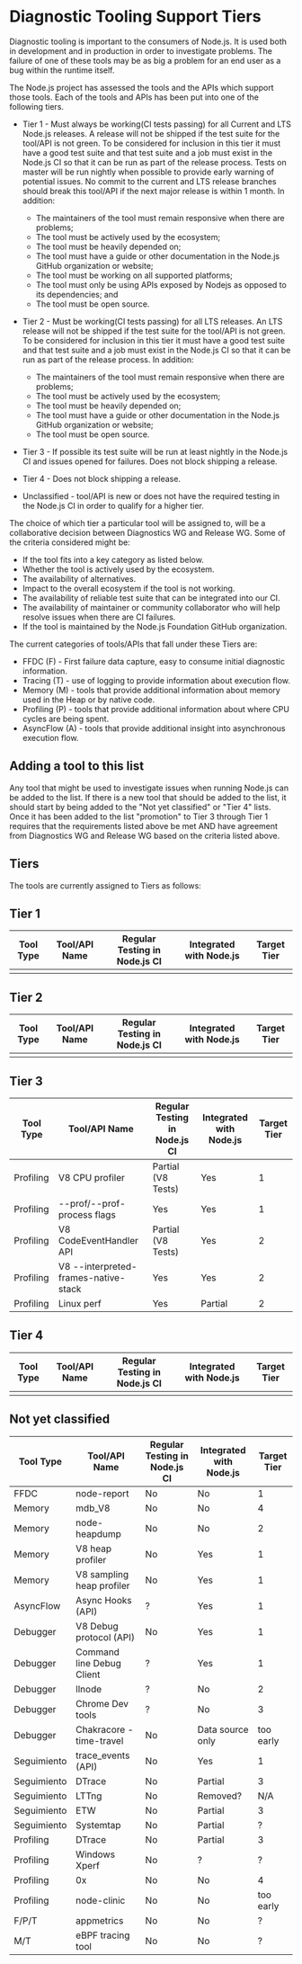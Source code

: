 # Diagnostic Tooling Support Tiers

Diagnostic tooling is important to the consumers of Node.js. It is used both in development and in production in order to investigate problems.  The failure of one of these tools may be as big a problem for an end user as a bug within the runtime itself.

The Node.js project has assessed the tools and the APIs which support those tools. Each of the tools and APIs has been put into one of the following tiers.

* Tier 1 - Must always be working(CI tests passing) for all Current and LTS Node.js releases. A release will not be shipped if the test suite for the tool/API is not green. To be considered for inclusion in this tier it must have a good test suite and that test suite and a job must exist in the Node.js CI so that it can be run as part of the release process.  Tests on master will be run nightly when possible to provide early warning of potential issues.  No commit to the current and LTS release branches should break this tool/API if the next major release is within 1 month. In addition:
  * The maintainers of the tool must remain responsive when there are problems;
  * The tool must be actively used by the ecosystem;
  * The tool must be heavily depended on;
  * The tool must have a guide or other documentation in the Node.js GitHub organization or website;
  * The tool must be working on all supported platforms;
  * The tool must only be using APIs exposed by Nodejs as opposed to its dependencies; and
  * The tool must be open source.

* Tier 2 - Must be working(CI tests passing) for all LTS releases. An LTS release will not be shipped if the test suite for the tool/API is not green. To be considered for inclusion in this tier it must have a good test suite and that test suite and a job must exist in the Node.js CI so that it can be run as part of the release process. In addition:
  * The maintainers of the tool must remain responsive when there are problems;
  * The tool must be actively used by the ecosystem;
  * The tool must be heavily depended on;
  * The tool must have a guide or other documentation in the Node.js GitHub organization or website;
  * The tool must be open source.

* Tier 3 - If possible its test suite will be run at least nightly in the Node.js CI and issues opened for failures.  Does not block shipping a release.

* Tier 4 - Does not block shipping a release.

* Unclassified - tool/API is new or does not have the required testing in the Node.js CI in order to qualify for a higher tier.

The choice of which tier a particular tool will be assigned to, will be a collaborative decision between Diagnostics WG and Release WG. Some of the criteria considered might be:

* If the tool fits into a key category as listed below.
* Whether the tool is actively used by the ecosystem.
* The availability of alternatives.
* Impact to the overall ecosystem if the tool is not working.
* The availability of reliable test suite that can be integrated into our CI.
* The availability of maintainer or community collaborator who will help resolve issues when there are CI failures.
* If the tool is maintained by the Node.js Foundation GitHub organization.

The current categories of tools/APIs that fall under these Tiers are:

* FFDC (F) - First failure data capture, easy to consume initial diagnostic information.
* Tracing (T) - use of logging to provide information about execution flow.
* Memory (M) - tools that provide additional information about memory used in the Heap or by native code.
* Profiling (P) - tools that provide additional information about where CPU cycles are being spent.
* AsyncFlow (A) - tools that provide additional insight into asynchronous execution flow.

## Adding a tool to this list

Any tool that might be used to investigate issues when running Node.js can be added to the list. If there is a new tool that should be added to the list, it should start by being added to the "Not yet classified" or "Tier 4" lists. Once it has been added to the list "promotion" to Tier 3 through Tier 1 requires that the requirements listed above be met AND have agreement from Diagnostics WG and Release WG based on the criteria listed above.

## Tiers

The tools are currently assigned to Tiers as follows:

## Tier 1

 | Tool Type | Tool/API Name | Regular Testing in Node.js CI | Integrated with Node.js | Target Tier |
 | --------- | ------------- | ----------------------------- | ----------------------- | ----------- |
 |           |               |                               |                         |             |

## Tier 2

 | Tool Type | Tool/API Name | Regular Testing in Node.js CI | Integrated with Node.js | Target Tier |
 | --------- | ------------- | ----------------------------- | ----------------------- | ----------- |
 |           |               |                               |                         |             |

## Tier 3

 | Tool Type | Tool/API Name                        | Regular Testing in Node.js CI | Integrated with Node.js | Target Tier |
 | --------- | ------------------------------------ | ----------------------------- | ----------------------- | ----------- |
 | Profiling | V8 CPU profiler                      | Partial (V8 Tests)            | Yes                     | 1           |
 | Profiling | --prof/--prof-process flags          | Yes                           | Yes                     | 1           |
 | Profiling | V8 CodeEventHandler API              | Partial (V8 Tests)            | Yes                     | 2           |
 | Profiling | V8 --interpreted-frames-native-stack | Yes                           | Yes                     | 2           |
 | Profiling | Linux perf                           | Yes                           | Partial                 | 2           |

## Tier 4

 | Tool Type | Tool/API Name | Regular Testing in Node.js CI | Integrated with Node.js | Target Tier |
 | --------- | ------------- | ----------------------------- | ----------------------- | ----------- |
 |           |               |                               |                         |             |

## Not yet classified

 | Tool Type   | Tool/API Name             | Regular Testing in Node.js CI | Integrated with Node.js | Target Tier |
 | ----------- | ------------------------- | ----------------------------- | ----------------------- | ----------- |
 | FFDC        | node-report               | No                            | No                      | 1           |
 | Memory      | mdb_V8                    | No                            | No                      | 4           |
 | Memory      | node-heapdump             | No                            | No                      | 2           |
 | Memory      | V8 heap profiler          | No                            | Yes                     | 1           |
 | Memory      | V8 sampling heap profiler | No                            | Yes                     | 1           |
 | AsyncFlow   | Async Hooks (API)         | ?                             | Yes                     | 1           |
 | Debugger    | V8 Debug protocol (API)   | No                            | Yes                     | 1           |
 | Debugger    | Command line Debug Client | ?                             | Yes                     | 1           |
 | Debugger    | llnode                    | ?                             | No                      | 2           |
 | Debugger    | Chrome Dev tools          | ?                             | No                      | 3           |
 | Debugger    | Chakracore - time-travel  | No                            | Data source only        | too early   |
 | Seguimiento | trace_events (API)        | No                            | Yes                     | 1           |
 | Seguimiento | DTrace                    | No                            | Partial                 | 3           |
 | Seguimiento | LTTng                     | No                            | Removed?                | N/A         |
 | Seguimiento | ETW                       | No                            | Partial                 | 3           |
 | Seguimiento | Systemtap                 | No                            | Partial                 | ?           |
 | Profiling   | DTrace                    | No                            | Partial                 | 3           |
 | Profiling   | Windows Xperf             | No                            | ?                       | ?           |
 | Profiling   | 0x                        | No                            | No                      | 4           |
 | Profiling   | node-clinic               | No                            | No                      | too early   |
 | F/P/T       | appmetrics                | No                            | No                      | ?           |
 | M/T         | eBPF tracing tool         | No                            | No                      | ?           |
